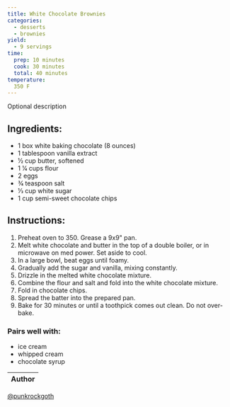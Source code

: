 ```yaml
---
title: White Chocolate Brownies
categories:
  - desserts
  - brownies
yield:
  - 9 servings
time:  
  prep: 10 minutes
  cook: 30 minutes
  total: 40 minutes
temperature:
  350 F
---
```


Optional description 
## Ingredients:
* 1 box white baking chocolate (8 ounces)
* 1 tablespoon vanilla extract
* 1⁄2 cup butter, softened
* 1 1⁄4 cups flour
* 2 eggs
* 3⁄4 teaspoon salt
* 1⁄3 cup white sugar
* 1 cup semi-sweet chocolate chips
 
## Instructions:
1. Preheat oven to 350. Grease a 9x9" pan.
2. Melt white chocolate and butter in the top of a double boiler, or in microwave on med power. Set aside to cool.
3. In a large bowl, beat eggs until foamy.
4. Gradually add the sugar and vanilla, mixing constantly.
5. Drizzle in the melted white chocolate mixture.
6. Combine the flour and salt and fold into the white chocolate mixture.
7. Fold in chocolate chips.
8. Spread the batter into the prepared pan.
9. Bake for 30 minutes or until a toothpick comes out clean. Do not over-bake.

### Pairs well with:
* ice cream
* whipped cream
* chocolate syrup

Author |
------ |
[@punkrockgoth](https://github.com/punkrockgoth)
